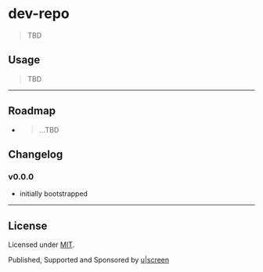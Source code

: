 # dev-repo

> TBD


## Usage

> TBD

---

## Roadmap

- > ...TBD

## Changelog

### v0.0.0

- initially bootstrapped

---

## License

Licensed under [MIT](./LICENSE).

Published, Supported and Sponsored by [u|screen](https://uscreen.de)

